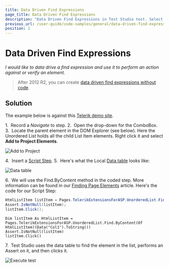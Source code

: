 ```yaml
---
title: Data Driven Find Expressions
page_title: Data Driven Find Expressions
description: "Data Driven Find Expressions in Test Studio test. Select different value from a drop down for each test run. Parameterize or data drive how an element in Test Studio test is found."
previous_url: /user-guide/code-samples/general/data-driven-find-expressions.aspx, /user-guide/code-samples/general/data-driven-find-expressions
position: 1
---
```

# Data Driven Find Expressions 

*I would like to data drive a find expression and use it to perform an action against or verify an element.*

> After 2012 R2, you can create <a href="/features/elements-explorer/find-element#data-driven" target="_blank">data driven find expressions without code</a>.

## Solution 

The example below is against this <a href="http://demos.telerik.com/aspnet-mvc/combobox/index" target="_blank">Telerik demo site</a>.

1.&nbsp; Record a *Navigate* to step.
2.&nbsp; Open the drop-down for the ComboBox.
3.&nbsp; Locate the parent element in the DOM Explorer (see below). Here the Unordered List holds all the child List Item elements. Right click it and select **Add to Project Elements**.

![Add to Project][1]

4.&nbsp; Insert a <a href="/features/custom-steps/script-step" target="_blank">Script Step</a>.
5.&nbsp; Here's what the Local <a href="/features/data-driven-testing/local-data-driven-test" target="_blank">Data table</a> looks like:

![Data table][2]

6.&nbsp; We will use the Find.ByContent method in the coded step. More information can be found in our <a href="/testing-framework/write-tests-in-code/intermediate-topics-wtc/element-identification-wtc/finding-page-elements" target="_blank">Finding Page Elements</a> article. Here's the code for our Script Step:

```C#
HtmlListItem listItem = Pages.TelerikExtensionsForASP.UnorderedList.Find.ByContent<HtmlListItem>(Data["Col1"].ToString());
Assert.IsNotNull(listItem);
listItem.Click();
```
```VB
Dim listItem As HtmlListItem = Pages.TelerikExtensionsForASP.UnorderedList.Find.ByContent(Of HtmlListItem)(Data("Col1").ToString())
Assert.IsNotNull(listItem)
listItem.Click()
```

7.&nbsp; Test Studio uses the data table to find the element in the list, performs an Assert on it, and then clicks it.

![Execute test][3]

[1]: /img/advanced-topics/coded-samples/general/data-driven-find-expressions/fig1.png
[2]: /img/advanced-topics/coded-samples/general/data-driven-find-expressions/fig2.png
[3]: /img/advanced-topics/coded-samples/general/data-driven-find-expressions/fig3.png
